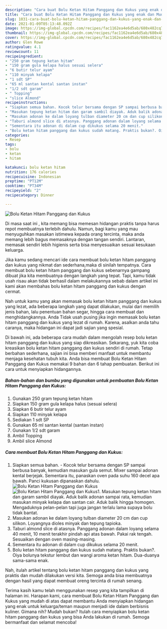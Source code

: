 ```yaml
---
description: "Cara buat Bolu Ketan Hitam Panggang dan Kukus yang enak dan Mudah Dibuat"
title: "Cara buat Bolu Ketan Hitam Panggang dan Kukus yang enak dan Mudah Dibuat"
slug: 1031-cara-buat-bolu-ketan-hitam-panggang-dan-kukus-yang-enak-dan-mudah-dibuat
date: 2021-01-09T05:13:48.092Z
image: https://img-global.cpcdn.com/recipes/fac1162ea4e6d5ab/680x482cq70/bolu-ketan-hitam-panggang-dan-kukus-foto-resep-utama.jpg
thumbnail: https://img-global.cpcdn.com/recipes/fac1162ea4e6d5ab/680x482cq70/bolu-ketan-hitam-panggang-dan-kukus-foto-resep-utama.jpg
cover: https://img-global.cpcdn.com/recipes/fac1162ea4e6d5ab/680x482cq70/bolu-ketan-hitam-panggang-dan-kukus-foto-resep-utama.jpg
author: Glen Rowe
ratingvalue: 4.1
reviewcount: 11
recipeingredient:
- "250 gram tepung ketan hitam"
- "150 gram gula kelapa halus sesuai selera"
- "6 butir telur ayam"
- "110 minyak kelapa"
- "1 sdt SP"
- "65 ml santan kental santan instan"
- "1/2 sdt garam"
- " Topping"
- "slice Almond"
recipeinstructions:
- "Siapkan semua bahan. Kocok telur bersama dengan SP sampai berbusa banyak, kemudian masukan gula semut. Mixer sampai adonan kental berjejak. Sementara itu, panaskan oven pada suhu 160 decel apa bawah. Panci kukusan dipanaskan dahulu."
- "Masukan tepung ketan hitam dan garam sambil diayak. Aduk balik adonan sampai rata, kemudian masukan minyak kelapa dan santan cair. Aduk balik hingga homogen. Mengaduknya pelan-pelan tapi juga jangan terlalu lama supaya bolu tidak bantat."
- "Masukan adonan ke dalam loyang tulban diameter 20 cm dan cup silikon. Loyangnya dioles minyak dan tepung tapioka."
- "Taburi almond slice di atasnya. Panggang adonan dalam loyang selama 40 menit, 10 menit terakhir pindah api atas bawah. Pakai rak tengah. Sesuaikan dengan oven masing-masing."
- "Sementara itu adonan di dalam cup dikukus selama 20 menit."
- "Bolu ketan hitam panggang dan kukus sudah matang. Praktis bukan?. Oiya bolunya tekstur lembut dan wangi aroma ketan hitam. Dua-duanya sama-sama enak."
categories:
- Resep
tags:
- bolu
- ketan
- hitam

katakunci: bolu ketan hitam 
nutrition: 176 calories
recipecuisine: Indonesian
preptime: "PT12M"
cooktime: "PT34M"
recipeyield: "2"
recipecategory: Dinner

---
```



![Bolu Ketan Hitam Panggang dan Kukus](https://img-global.cpcdn.com/recipes/fac1162ea4e6d5ab/680x482cq70/bolu-ketan-hitam-panggang-dan-kukus-foto-resep-utama.jpg)

Di masa  saat ini , kita memang bisa memesan hidangan praktis tanpa harus repot membuatnya terlebih dahulu. Namun, bagi kamu yang mau menyuguhkan masakan istimewa kepada orang tercinta, maka anda memang lebih bagus memasaknya dengan tangan sendiri. Lantaran, memasak sendiri lebih higienis serta bisa menyesuaikan sesuai kesukaan keluarga.

Jika kamu sedang mencari ide cara membuat bolu ketan hitam panggang dan kukus yang nikmat dan sederhana,maka di sinilah tempatnya. Cara membuat bolu ketan hitam panggang dan kukus  sebenarnya gampang dibuat jika kita membuatnya dengan langkah yang tepat. Tapi, kamu tidak usah risau akan tidak berhasil dalam melakukannya 
sebab dalam artikel ini kami akan membahas bolu ketan hitam panggang dan kukus dengan cermat.  



Nah untuk kamu yang akan memasak bolu ketan hitam panggang dan kukus yang lezat, ada beberapa langkah yang dapat dilakukan, mulai dari memilih jenis bahan, lalu penentuan bahan segar, hingga cara membuat dan menghidangkannya. Anda Tidak usah pusing jika ingin memasak bolu ketan hitam panggang dan kukus yang lezat di rumah. Karena, asalkan anda  tahu caranya, maka hidangan ini dapat jadi sajian yang spesial.

Di bawah ini, ada beberapa cara mudah dalam mengolah resep bolu ketan hitam panggang dan kukus yang siap dikreasikan. Sekarang, yuk kita coba kreasikan bolu ketan hitam panggang dan kukus sendiri di rumah. Tetap berbahan sederhana, sajian ini bisa memberi manfaat untuk membantu menjaga kesehatan tubuh kita. Anda bisa membuat Bolu Ketan Hitam Panggang dan Kukus memakai 9 bahan dan 6 tahap pembuatan. Berikut ini cara untuk menyiapkan hidangannya.

<!--inarticleads1-->

##### Bahan-bahan dan bumbu yang digunakan untuk pembuatan Bolu Ketan Hitam Panggang dan Kukus:

1. Gunakan 250 gram tepung ketan hitam
1. Siapkan 150 gram gula kelapa halus (sesuai selera)
1. Siapkan 6 butir telur ayam
1. Siapkan 110 minyak kelapa
1. Sediakan 1 sdt SP
1. Gunakan 65 ml santan kental (santan instan)
1. Gunakan 1/2 sdt garam
1. Ambil  Topping
1. Ambil slice Almond




<!--inarticleads2-->

##### Cara membuat Bolu Ketan Hitam Panggang dan Kukus:

1. Siapkan semua bahan. - Kocok telur bersama dengan SP sampai berbusa banyak, kemudian masukan gula semut. Mixer sampai adonan kental berjejak. Sementara itu, panaskan oven pada suhu 160 decel apa bawah. Panci kukusan dipanaskan dahulu.
<img src="https://img-global.cpcdn.com/steps/d90b494fc38d7e88/160x128cq70/bolu-ketan-hitam-panggang-dan-kukus-langkah-memasak-1-foto.jpg" alt="Bolu Ketan Hitam Panggang dan Kukus"><img src="https://img-global.cpcdn.com/steps/d4e151e04b2149f1/160x128cq70/bolu-ketan-hitam-panggang-dan-kukus-langkah-memasak-1-foto.jpg" alt="Bolu Ketan Hitam Panggang dan Kukus">1. Masukan tepung ketan hitam dan garam sambil diayak. Aduk balik adonan sampai rata, kemudian masukan minyak kelapa dan santan cair. Aduk balik hingga homogen. Mengaduknya pelan-pelan tapi juga jangan terlalu lama supaya bolu tidak bantat.
1. Masukan adonan ke dalam loyang tulban diameter 20 cm dan cup silikon. Loyangnya dioles minyak dan tepung tapioka.
1. Taburi almond slice di atasnya. Panggang adonan dalam loyang selama 40 menit, 10 menit terakhir pindah api atas bawah. Pakai rak tengah. Sesuaikan dengan oven masing-masing.
1. Sementara itu adonan di dalam cup dikukus selama 20 menit.
1. Bolu ketan hitam panggang dan kukus sudah matang. Praktis bukan?. Oiya bolunya tekstur lembut dan wangi aroma ketan hitam. Dua-duanya sama-sama enak.




Nah, itulah artikel tentang  bolu ketan hitam panggang dan kukus  yang praktis dan mudah dilakukan versi kita. Semoga anda bisa membuatnya dengan hasil yang dapat membuat oreng tercinta di rumah senang. 

Terima kasih kamu telah menggunakan resep yang kita tampilkan di halaman ini. Harapan kami, cara membuat  Bolu Ketan Hitam Panggang dan Kukus yang mudah di atas dapat membantu Anda menyiapkan hidangan yang enak untuk keluarga/teman maupun menjadi ide dalam berbisnis kuliner. Gimana nih? Mudah bukan? Itulah cara menyiapkan bolu ketan hitam panggang dan kukus yang bisa Anda lakukan di rumah. Semoga bermanfaat dan selamat mencoba!


